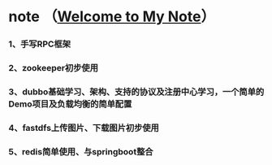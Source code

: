 # note （[Welcome to My Note](https://lynote.cn/)）

### 1、手写RPC框架
### 2、zookeeper初步使用
### 3、dubbo基础学习、架构、支持的协议及注册中心学习，一个简单的Demo项目及负载均衡的简单配置
### 4、fastdfs上传图片、下载图片初步使用
### 5、redis简单使用、与springboot整合

